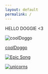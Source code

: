 ```yaml
---
layout: default
permalink: /
---
```


HELLO DOGGIE <3

![coolDoggo](https://www.rover.com/blog/wp-content/uploads/2015/07/pug-sunglasses.jpg)

[coolDoggo](https://www.rover.com/blog/wp-content/uploads/2015/07/pug-sunglasses.jpg)

[![Epic Song](http://img.youtube.com/vi/ZS0WvzRVByg/0.jpg)](http://www.youtube.com/watch?v=ZS0WvzRVByg)

[![unicorns](http://img.youtube.com/vi/xWhG4UU_Y/0.jpg)](https://www.youtube.com/watch?v=a-xWhG4UU_Y)

<audio autoplay>
  <source src="/assets/audio/xfiles.ogg" type="audio/ogg">
  <source src="/assets/audio/xfiles.mp3" type="audio/mpeg">
  Your browser does not support the audio element.
</audio>